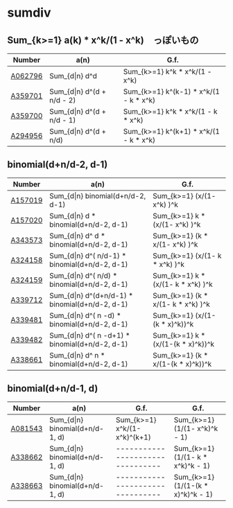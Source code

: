 # sumdiv

## Sum_{k>=1} a(k) * x^k/(1 - x^k)　っぽいもの


| Number | a(n) | G.f. | 
| ----- | ----- | ----- | 
| [A062796](https://oeis.org/A062796) | Sum_{d&#124;n} d^d             | Sum_{k>=1} k^k     * x^k/(1 -     x^k) | 
| [A359701](https://oeis.org/A359701) | Sum_{d&#124;n} d^(d + n/d - 2) | Sum_{k>=1} k^(k-1) * x^k/(1 - k * x^k) | 
| [A359700](https://oeis.org/A359700) | Sum_{d&#124;n} d^(d + n/d - 1) | Sum_{k>=1} k^k     * x^k/(1 - k * x^k) | 
| [A294956](https://oeis.org/A294956) | Sum_{d&#124;n} d^(d + n/d)     | Sum_{k>=1} k^(k+1) * x^k/(1 - k * x^k) | 


## binomial(d+n/d-2, d-1)

| Number | a(n) | G.f. | 
| ----- | ----- | ----- | 
| [A157019](https://oeis.org/A157019) | Sum_{d&#124;n}                 binomial(d+n/d-2, d-1) | Sum_{k>=1}      (x/(1-     x^k) )^k | 
| [A157020](https://oeis.org/A157020) | Sum_{d&#124;n} d             * binomial(d+n/d-2, d-1) | Sum_{k>=1}  k * (x/(1-     x^k) )^k | 
| [A343573](https://oeis.org/A343573) | Sum_{d&#124;n} d^ d          * binomial(d+n/d-2, d-1) | Sum_{k>=1} (k *  x/(1-     x^k) )^k | 
| [A324158](https://oeis.org/A324158) | Sum_{d&#124;n} d^(  n/d-1)   * binomial(d+n/d-2, d-1) | Sum_{k>=1}      (x/(1- k * x^k) )^k | 
| [A324159](https://oeis.org/A324159) | Sum_{d&#124;n} d^(  n/d)     * binomial(d+n/d-2, d-1) | Sum_{k>=1}  k * (x/(1- k * x^k) )^k |
| [A339712](https://oeis.org/A339712) | Sum_{d&#124;n} d^(d+n/d-1)   * binomial(d+n/d-2, d-1) | Sum_{k>=1} (k *  x/(1- k * x^k) )^k |
| [A339481](https://oeis.org/A339481) | Sum_{d&#124;n} d^(  n  -d)   * binomial(d+n/d-2, d-1) | Sum_{k>=1}      (x/(1-(k * x)^k))^k | 
| [A339482](https://oeis.org/A339482) | Sum_{d&#124;n} d^(  n  -d+1) * binomial(d+n/d-2, d-1) | Sum_{k>=1}  k * (x/(1-(k * x)^k))^k |
| [A338661](https://oeis.org/A338661) | Sum_{d&#124;n} d^   n        * binomial(d+n/d-2, d-1) | Sum_{k>=1} (k *  x/(1-(k * x)^k))^k | 


## binomial(d+n/d-1, d)

| Number | a(n) | G.f. | G.f. |
| ----- | ----- | ----- | ----- | 
| [A081543](https://oeis.org/A081543) | Sum_{d&#124;n}       binomial(d+n/d-1, d) | Sum_{k>=1}     x^k/(1-x^k)^(k+1) | Sum_{k>=1} (1/(1-      x^k)^k - 1) |
| [A338662](https://oeis.org/A338662) | Sum_{d&#124;n}       binomial(d+n/d-1, d) | -------------------------------- | Sum_{k>=1} (1/(1- k *  x^k)^k - 1) |
| [A338663](https://oeis.org/A338663) | Sum_{d&#124;n}       binomial(d+n/d-1, d) | -------------------------------- | Sum_{k>=1} (1/(1-(k * x)^k)^k - 1) |

